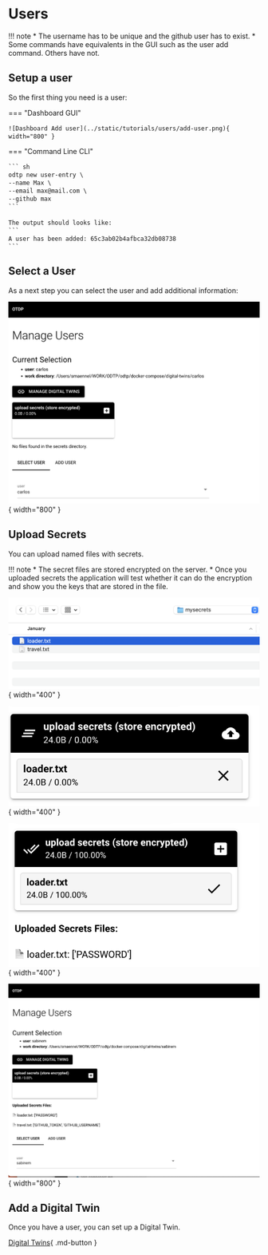 # Users

!!! note
    * The username has to be unique and the github user has to exist.
    * Some commands have equivalents in the GUI such as the user add command. Others have not.

## Setup a user

So the first thing you need is a user:

=== "Dashboard GUI"

    ![Dashboard Add user](../static/tutorials/users/add-user.png){ width="800" }

=== "Command Line CLI"

    ``` sh
    odtp new user-entry \
    --name Max \
    --email max@mail.com \
    --github max
    ```

    The output should looks like:
    ```
    A user has been added: 65c3ab02b4afbca32db08738
    ```

## Select a User

As a next step you can select the user and add additional information:

![Select a User](../static/tutorials/users/select-user.png){ width="800" }

## Upload Secrets

You can upload named files with secrets.

!!! note
    * The secret files are stored encrypted on the server.
    * Once you uploaded secrets the application will test whether it can do the encryption and
    show you the keys that are stored in the file.

![Select a User](../static/tutorials/users/pick-secret-file.png){ width="400" }

![Select a User](../static/tutorials/users/upload-secrets-file.png){ width="400" }

![Select a User](../static/tutorials/users/display-uploaded-secret.png){ width="400" }

![Select a User](../static/tutorials/users/user-with-secrets.png){ width="800" }

## Add a Digital Twin

Once you have a user, you can set up a Digital Twin.

[Digital Twins](digital-twins.md){ .md-button }
